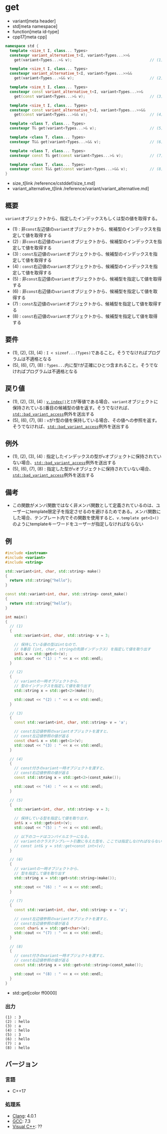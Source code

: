 # get
* variant[meta header]
* std[meta namespace]
* function[meta id-type]
* cpp17[meta cpp]

```cpp
namespace std {
  template <size_t I, class... Types>
  constexpr variant_alternative_t<I, variant<Types...>>&
    get(variant<Types...>& v);                                   // (1)

  template <size_t I, class... Types>
  constexpr variant_alternative_t<I, variant<Types...>>&&
    get(variant<Types...>&& v);                                  // (2)

  template <size_t I, class... Types>
  constexpr const variant_alternative_t<I, variant<Types...>>&
    get(const variant<Types...>& v);                             // (3)

  template <size_t I, class... Types>
  constexpr const variant_alternative_t<I, variant<Types...>>&&
    get(const variant<Types...>&& v);                            // (4)

  template <class T, class... Types>
  constexpr T& get(variant<Types...>& v);                        // (5)

  template <class T, class... Types>
  constexpr T&& get(variant<Types...>&& v);                      // (6)

  template <class T, class... Types>
  constexpr const T& get(const variant<Types...>& v);            // (7)

  template <class T, class... Types>
  constexpr const T&& get(const variant<Types...>&& v);          // (8)
}
```
* size_t[link /reference/cstddef/size_t.md]
* variant_alternative_t[link /reference/variant/variant_alternative.md]

## 概要
`variant`オブジェクトから、指定したインデックスもしくは型の値を取得する。

- (1) : 非`const`左辺値の`variant`オブジェクトから、候補型のインデックスを指定して値を取得する
- (2) : 非`const`右辺値の`variant`オブジェクトから、候補型のインデックスを指定して値を取得する
- (3) : `const`左辺値の`variant`オブジェクトから、候補型のインデックスを指定して値を取得する
- (4) : `const`右辺値の`variant`オブジェクトから、候補型のインデックスを指定して値を取得する
- (5) : 非`const`左辺値の`variant`オブジェクトから、候補型を指定して値を取得する
- (6) : 非`const`右辺値の`variant`オブジェクトから、候補型を指定して値を取得する
- (7) : `const`左辺値の`variant`オブジェクトから、候補型を指定して値を取得する
- (8) : `const`右辺値の`variant`オブジェクトから、候補型を指定して値を取得する


## 要件
- (1), (2), (3), (4) : `I < sizeof...(Types)`であること。そうでなければプログラムは不適格となる
- (5), (6), (7), (8) : `Types...`内に型`T`が正確にひとつ含まれること。そうでなければプログラムは不適格となる


## 戻り値
- (1), (2), (3), (4) : [`v.index()`](index.md)と`I`が等値である場合、`variant`オブジェクトに保持されている`I`番目の候補型の値を返す。そうでなければ、[`std::bad_variant_access`](/reference/variant/bad_variant_access.md)例外を送出する
- (5), (6), (7), (8) : `v`が`T`型の値を保持している場合、その値への参照を返す。そうでなければ、[`std::bad_variant_access`](/reference/variant/bad_variant_access.md)例外を送出する


## 例外
- (1), (2), (3), (4) : 指定したインデックスの型が`v`オブジェクトに保持されていない場合、[`std::bad_variant_access`](/reference/variant/bad_variant_access.md)例外を送出する
- (5), (6), (7), (8) : 指定した型が`v`オブジェクトに保持されていない場合、[`std::bad_variant_access`](/reference/variant/bad_variant_access.md)例外を送出する


## 備考
- この関数がメンバ関数ではなく非メンバ関数として定義されているのは、ユーザーにtemplate限定子を指定させるのを避けるためである。メンバ関数にした場合、テンプレート内でその関数を使用すると、`v.template get<I>()`のようにtemplateキーワードをユーザーが指定しなければならない


## 例
```cpp example
#include <iostream>
#include <variant>
#include <string>

std::variant<int, char, std::string> make()
{
  return std::string{"hello"};
}

const std::variant<int, char, std::string> const_make()
{
  return std::string{"hello"};
}

int main()
{
  // (1)
  {
    std::variant<int, char, std::string> v = 3;

    // 保持している値の型はintなので、
    // 0番目 (int, char, stringの先頭インデックス) を指定して値を取り出す
    int& x = std::get<0>(v);
    std::cout << "(1) : " << x << std::endl;
  }

  // (2)
  {
    // variantの一時オブジェクトから、
    // 型のインデックスを指定して値を取り出す
    std::string x = std::get<2>(make());

    std::cout << "(2) : " << x << std::endl;
  }

  // (3)
  {
    const std::variant<int, char, std::string> v = 'a';

    // const左辺値参照のvariantオブジェクトを渡すと、
    // const左辺値参照の値が返る
    const char& x = std::get<1>(v);
    std::cout << "(3) : " << x << std::endl;
  }

  // (4)
  {
    // const付きのvariant一時オブジェクトを渡すと、
    // const右辺値参照の値が返る
    const std::string x = std::get<2>(const_make());

    std::cout << "(4) : " << x << std::endl;
  }

  // (5)
  {
    std::variant<int, char, std::string> v = 3;

    // 保持している型を指定して値を取り出す。
    int& x = std::get<int>(v);
    std::cout << "(5) : " << x << std::endl;

    // 以下のコードはコンパイルエラーになる。
    // variantのクラステンプレート引数に与えた型を、ここでは指定しなければならない
    // const int& y = std::get<const int>(v);
  }

  // (6)
  {
    // variantの一時オブジェクトから、
    // 型を指定して値を取り出す
    std::string x = std::get<std::string>(make());

    std::cout << "(6) : " << x << std::endl;
  }

  // (7)
  {
    const std::variant<int, char, std::string> v = 'a';

    // const左辺値参照のvariantオブジェクトを渡すと、
    // const左辺値参照の値が返る
    const char& x = std::get<char>(v);
    std::cout << "(7) : " << x << std::endl;
  }

  // (8)
  {
    // const付きのvariant一時オブジェクトを渡すと、
    // const右辺値参照の値が返る
    const std::string x = std::get<std::string>(const_make());

    std::cout << "(8) : " << x << std::endl;
  }
}
```
* std::get[color ff0000]

### 出力
```
(1) : 3
(2) : hello
(3) : a
(4) : hello
(5) : 3
(6) : hello
(7) : a
(8) : hello
```

## バージョン
### 言語
- C++17

### 処理系
- [Clang](/implementation.md#clang): 4.0.1
- [GCC](/implementation.md#gcc): 7.3
- [Visual C++](/implementation.md#visual_cpp): ??
